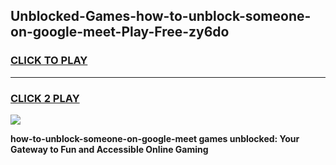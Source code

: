 
## Unblocked-Games-how-to-unblock-someone-on-google-meet-Play-Free-zy6do
<h3>
<a href="https://premium76.site?title=how-to-unblock-someone-on-google-meet&ref=23A">CLICK TO PLAY</a></h3>
<hr>

<h3>
<a href="https://premium76.site?title=how-to-unblock-someone-on-google-meet&ref=23A">CLICK 2 PLAY</a>
  
</h3>

<a href="https://premium76.site?title=how-to-unblock-someone-on-google-meet&ref=23A"><img src="https://clearcache.store/games.png"></a>


**how-to-unblock-someone-on-google-meet games unblocked: Your Gateway to Fun and Accessible Online Gaming**

